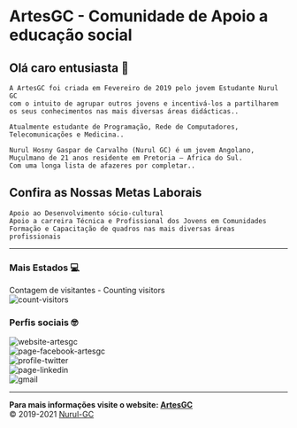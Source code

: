 # ArtesGC - Comunidade de Apoio a educação social

## Olá caro entusiasta 👋

    A ArtesGC foi criada em Fevereiro de 2019 pelo jovem Estudante Nurul GC
    com o intuito de agrupar outros jovens e incentivá-los a partilharem
    os seus conhecimentos nas mais diversas áreas didácticas..

    Atualmente estudante de Programação, Rede de Computadores, Telecomunicações e Medicina..

    Nurul Hosny Gaspar de Carvalho (Nurul GC) é um jovem Angolano,
    Muçulmano de 21 anos residente em Pretoria – Africa do Sul.
    Com uma longa lista de afazeres por completar..

## Confira as Nossas Metas Laborais

    Apoio ao Desenvolvimento sócio-cultural
    Apoio a carreira Técnica e Profissional dos Jovens em Comunidades
    Formação e Capacitação de quadros nas mais diversas áreas profissionais

---

### Mais Estados 💻

Contagem de visitantes - Counting visitors \
![count-visitors](https://profile-counter.glitch.me/ArtesGC/count.svg)

### Perfis sociais 🤓

![website-artesgc](https://img.shields.io/badge/-Github-000?style=flat-circle&logo=Github&logoColor=white&link=https://artesgc.home.blog/) \
![page-facebook-artesgc](https://img.shields.io/badge/-facebook-blue?style=flat-circle&logo=Facebook&logoColor=white&link=https://www.facebook.com/artesgc.home.blog/) \
![profile-twitter](https://img.shields.io/badge/-twitter-blue?style=flat-circle&logo=Twitter&logoColor=white&link=https://twitter.com/NurulGC3) \
![page-linkedin](https://img.shields.io/badge/-LinkedIn-blue?style=flat-circle&logo=Linkedin&logoColor=white&link=https://www.linkedin.com/company/artesgc/) \
![gmail](https://img.shields.io/badge/-Gmail-c14438?style=flat-circle&logo=Gmail&logoColor=white&link=mailto:nuruldecarvalho@gmail.com)

---

**Para mais informações visite o website: [ArtesGC](https://artesgc.home.blog)** \
&copy; 2019-2021 [Nurul-GC](httpas://mailto:nuruldecarvalho@gmail.com)
